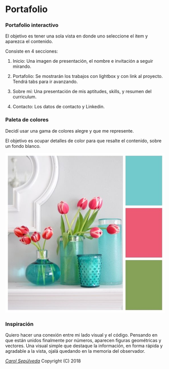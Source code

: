 # Portafolio


### Portafolio interactivo

El objetivo es tener una sola vista en donde uno seleccione el item y aparezca el contenido.

Consiste en 4 secciones:

1. Inicio: Una imagen de presentación, el nombre e invitación a seguir mirando.

2. Portafolio: Se mostrarán los trabajos con lightbox y con link al proyecto. Tendrá tabs para ir avanzando.

3. Sobre mí: Una presentación de mis aptitudes, skills, y resumen del curriculum.

4. Contacto: Los datos de contacto y Linkedin.


### Paleta de colores

Decidí usar una gama de colores alegre y que me represente.

El objetivo es ocupar detalles de color para que resalte el contenido, sobre un fondo blanco.

<img src="assets/img/paleta-colores.jpg" alt=""> 
 
### Inspiración

Quiero hacer una conexión entre mi lado visual y el código. Pensando en que están unidos finalmente por números, aparecen figuras geométricas y vectores.
Una visual simple que destaque la información, en forma rápida y agradable a la vista, ojalá quedando en la memoria del observador.


[*Carol Sepúlveda*](https://github.com/carol-solivos) Copyright (C) 2018



